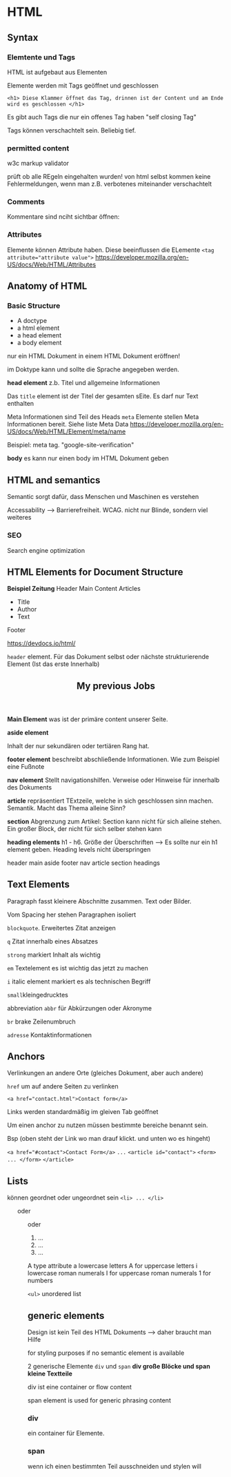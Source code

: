 # HTML

## Syntax

### Elemtente und Tags

HTML ist aufgebaut aus Elementen

Elemente werden mit Tags geöffnet und geschlossen

`<h1> Diese Klammer öffnet das Tag, drinnen ist der Content und am Ende wird es geschlossen </h1>`


Es gibt auch Tags die nur ein offenes Tag haben "self closing Tag"

Tags können verschachtelt sein. Beliebig tief.

### permitted content

w3c markup validator

prüft ob alle REgeln eingehalten wurden! von html selbst kommen keine Fehlermeldungen, wenn man z.B. verbotenes miteinander verschachtelt


### Comments
Kommentare sind nciht sichtbar
öffnen: <!--
schließen: -->


### Attributes

Elemente können Attribute haben. Diese beeinflussen die ELemente
`<tag attribute="attribute value">`
https://developer.mozilla.org/en-US/docs/Web/HTML/Attributes

## Anatomy of HTML

### Basic Structure

- A doctype
- a html element
- a head element
- a body element


nur ein HTML Dokument in einem HTML Dokument eröffnen! 

im Doktype kann und sollte die Sprache angegeben werden.


**head element**
z.b. Titel und allgemeine Informationen

Das `title` element ist der Titel der gesamten sEite. Es darf nur Text enthalten

Meta Informationen sind Teil des Heads
`meta` Elemente stellen Meta Informationen bereit. Siehe liste Meta Data https://developer.mozilla.org/en-US/docs/Web/HTML/Element/meta/name

Beispiel: meta tag. "google-site-verification" 

**body** es kann nur einen body im HTML Dokument geben

## HTML and semantics

Semantic sorgt dafür, dass Menschen und Maschinen es verstehen

Accessability --> Barrierefreiheit. WCAG. nicht nur Blinde, sondern viel weiteres

### SEO
Search engine optimization


## HTML Elements for Document Structure

**Beispiel Zeitung**
Header
Main Content
Articles
-  Title
-  Author
-  Text

Footer

https://devdocs.io/html/


`header` element. Für das Dokument selbst oder nächste strukturierende Element (Ist das erste Innerhalb)
<article>
  <header>
    <h2>My previous Jobs</h2>
  </header>
</article>


**Main Element**
was ist der primäre content unserer Seite.

**aside element**

Inhalt der nur sekundären oder tertiären Rang hat.

**footer element**
beschreibt abschließende Informationen. Wie zum Beispiel eine Fußnote

**nav element**
Stellt navigationshilfen. Verweise oder Hinweise für innerhalb des Dokuments

**article**
repräsentiert TExtzeile, welche in sich geschlossen sinn machen. Semantik. Macht das Thema alleine Sinn?

**section**
Abgrenzung zum Artikel: Section kann nicht für sich alleine stehen. Ein großer Block, der nicht für sich selber stehen kann

**heading elements**
h1 - h6. Größe der Überschriften --> Es sollte nur ein h1 element geben.
Heading levels nicht überspringen

header
main
aside
footer
nav
article
section
headings

## Text Elements

Paragraph fasst kleinere Abschnitte zusammen. Text oder Bilder. <p></p>
Vom Spacing her stehen Paragraphen isoliert

`blockquote`. Erweitertes Zitat anzeigen

`q` Zitat innerhalb eines Absatzes

`strong` markiert Inhalt als wichtig

`em` Textelement es ist wichtig das jetzt zu machen

`i` italic element markiert es als technischen Begriff

`small`kleingedrucktes

abbreviation `abbr` für Abkürzungen oder Akronyme

`br` brake Zeilenumbruch

`adresse` Kontaktinformationen




## Anchors

Verlinkungen an andere Orte (gleiches Dokument, aber auch andere)

`href` um auf andere Seiten zu verlinken

`<a href="contact.html">Contact form</a>`

Links werden standardmäßig im gleiven Tab geöffnet

Um einen anchor zu nutzen müssen bestimmte bereiche benannt sein.

Bsp (oben steht der Link wo man drauf klickt. und unten wo es hingeht)

`<a href="#contact">Contact Form</a>`
`...`
`<article id="contact">`
`<form> ... </form>`
`</article>`



## Lists

können geordnet oder ungeordnet sein
`<li> ... </li>`


<ol type="i">
  oder
<ol type="i" reversed>
  oder
<ol>
  <li>...</li>
  <li>...</li>
  <li>...</li>
</ol>

A type attribute 
a lowercase letters
A for uppercase letters
i lowercase roman numerals
I for uppercase roman numerals
1 for numbers
  
  
  `<ul>` unordered list
   
## generic elements

Design ist kein Teil des HTML Dokuments --> daher braucht man Hilfe
  
for styling purposes
if no semantic element is available

2 generische Elemente
  `div` und `span`
  **div große Blöcke und span kleine Textteile**  
  
  div ist eine container or flow content
  
  span element is used for generic phrasing content
  
  
  ### div
  
  ein container für Elemente.
  
  
  ### span
  wenn ich einen bestimmten Teil ausschneiden und stylen will
  
  
  
  

  

